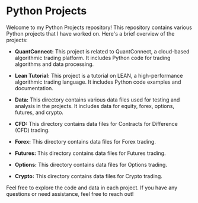 # Python Projects

Welcome to my Python Projects repository! This repository contains various Python projects that I have worked on. Here's a brief overview of the projects:

- **QuantConnect:** This project is related to QuantConnect, a cloud-based algorithmic trading platform. It includes Python code for trading algorithms and data processing.

- **Lean Tutorial:** This project is a tutorial on LEAN, a high-performance algorithmic trading language. It includes Python code examples and documentation.

- **Data:** This directory contains various data files used for testing and analysis in the projects. It includes data for equity, forex, options, futures, and crypto.

- **CFD:** This directory contains data files for Contracts for Difference (CFD) trading.

- **Forex:** This directory contains data files for Forex trading.

- **Futures:** This directory contains data files for Futures trading.

- **Options:** This directory contains data files for Options trading.

- **Crypto:** This directory contains data files for Crypto trading.

Feel free to explore the code and data in each project. If you have any questions or need assistance, feel free to reach out!